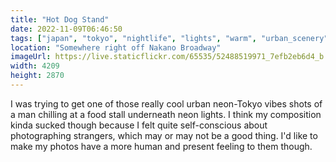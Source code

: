 ```yaml
---
title: "Hot Dog Stand"
date: 2022-11-09T06:46:50
tags: ["japan", "tokyo", "nightlife", "lights", "warm", "urban_scenery", "people"]
location: "Somewhere right off Nakano Broadway"
imageUrl: https://live.staticflickr.com/65535/52488519971_7efb2eb6d4_b.jpg
width: 4209
height: 2870
---
```


I was trying to get one of those really cool urban neon-Tokyo vibes shots of a man chilling at a food stall underneath neon lights. I think my composition kinda sucked though because I felt quite self-conscious about photographing strangers, which may or may not be a good thing. I'd like to make my photos have a more human and present feeling to them though.